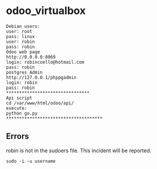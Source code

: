 # odoo_virtualbox 
```
Debian users:
user: root
pass: linux
user: robin
pass: robin
Odoo web page
http://0.0.0.0:8069
login: robincoello@hotmail.com
pass: robin
postgres Admin
http://127.0.0.1/phppgadmin
login: robin
pass: robin
********************************
Api script
cd /var/www/html/odoo/api/
execute:
python go.py
*************************************
```
## Errors

robin is not in the sudoers file. This incident will be reported.

```
sudo -i -u username
```
